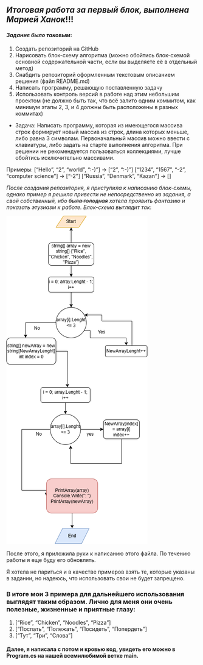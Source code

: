 ## _Итоговая работа за первый блок, выполнена Марией Ханок_!!!
 #### _Задание было таковым_:

 1. Создать репозиторий на GitHub
2. Нарисовать блок-схему алгоритма (можно обойтись блок-схемой основной содержательной части, если вы выделяете её в отдельный метод)
3. Снабдить репозиторий оформленным текстовым описанием решения (файл README.md)
4. Написать программу, решающую поставленную задачу
5. Использовать контроль версий в работе над этим небольшим проектом (не должно быть так, что всё залито одним коммитом, как минимум этапы 2, 3, и 4 должны быть расположены в разных коммитах)

* Задача: Написать программу, которая из имеющегося массива строк формирует новый массив из строк, длина которых меньше, либо равна 3 символам. Первоначальный массив можно ввести с клавиатуры, либо задать на старте выполнения алгоритма. При решении не рекомендуется пользоваться коллекциями, лучше обойтись исключительно массивами.

Примеры:
[“Hello”, “2”, “world”, “:-)”] → [“2”, “:-)”]
[“1234”, “1567”, “-2”, “computer science”] → [“-2”]
[“Russia”, “Denmark”, “Kazan”] → []


 _После создания репозитория, я приступила к написанию блок-схемы, однако пример я решила привести не непосредственно из задания, а свой собственный, ибо ~~была голодная~~ хотела проявить фантазию и показать этузиазм к работе. Блок-схема выглядит так_:

![Моя шедеврокарикатура!](finaldiagramcsharp.png)

После этого, я приложила руки к написанию этого файла. По течению работы я еще буду его обновлять.

Я хотела не париться и в качестве примеров взять те, которые указаны в задании, но надеюсь, что использовать свои не будет запрещено. 
### В итоге мои 3 примера для дальнейшего использования выглядят таким образом. Лично для меня они очень полезные, жизненные и приятные глазу:

1. [“Rice”, “Chicken”, “Noodles”, “Pizza”]
2. [“Поспать”, “Полежать”, “Посидеть”, “Попердеть”] 
3. [“Тут”, “Три”, “Слова”]

#### Далее, я написала с потом и кровью код, увидеть его можно в Program.cs на нашей всемилюбимой ветке main. 
